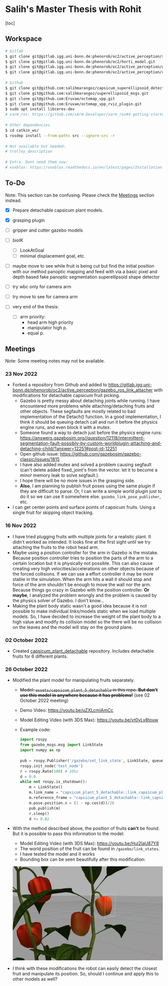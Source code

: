 # Salih's Master Thesis with Rohit

[toc]

## Workspace

```bash
# Gitlab
$ git clone git@gitlab.igg.uni-bonn.de:phenorob/oc2/active_perception/salih_marangoz_thesis.git
$ git clone git@gitlab.igg.uni-bonn.de:phenorob/oc2/horti_model.git
$ git clone git@gitlab.igg.uni-bonn.de:phenorob/oc2/active_perception/gazebo_ros_link_attacher.git
$ git clone git@gitlab.igg.uni-bonn.de:phenorob/oc2/active_perception/capsicum_plant_detachable.git

# Github
$ git clone git@github.com:salihmarangoz/capsicum_superellipsoid_detector.git
$ git clone git@github.com:salihmarangoz/superellipsoid_msgs.git
$ git clone git@github.com:Eruvae/octomap_vpp.git
$ git clone git@github.com:Eruvae/octomap_vpp_rviz_plugin.git
$ sudo apt install libceres-dev
# xarm_ros: https://github.com/xArm-Developer/xarm_ros#4-getting-started-with-xarm_ros

# Other dependencies
$ cd catkin_ws/
$ rosdep install --from-paths src --ignore-src -r

# Not available but needed:
# trolley_description

# Extra. Dont need them now:
# voxblox: https://voxblox.readthedocs.io/en/latest/pages/Installation.html
```



## To-Do

Note: This section can be confusing. Please check the [Meetings](#meetings) section instead.

- [x] Prepare detachable capsicum plant models.
- [x] grasping plugin
- [ ] gripper and cutter gazebo models

- [ ] bioIK
  - [ ] LookAtGoal
  - [ ] minimal displacement goal, etc.
- [ ] maybe move to see while fruit is being cut but find the initial position with our method panoptic mapping and feed with via a basic pixel and depth based fake panoptic segmentation superellipsoid shape detector
- [ ] try wbc only for camera arm
- [ ] try move to see for camera arm

- [ ] very end of the thesis: 
  - [ ] arm priority:
    - head arm high priority
    - manipulator high p.
    - equal p.

## Meetings

Note: Some meeting notes may not be available.

### 23 Nov 2022

- Forked a repository from Github and added to https://gitlab.igg.uni-bonn.de/phenorob/oc2/active_perception/gazebo_ros_link_attacher with modifications for detachable capsicum fruit picking.
  - Gazebo is pretty messy about detaching joints while running. I have encountered more problems while attaching/detaching fruits and other objects. These segfaults are mostly related to bad implementation of the Detach() function. In a good implementation, I think it should be queuing detach call and run it before the physics engine runs, and even block it with a mutex.
  - Someone found a way to detach just before the physics engine runs: https://answers.gazebosim.org//question/12118/intermittent-segmentation-fault-possibly-by-custom-worldplugin-attaching-and-detaching-child/?answer=12251#post-id-12251
  - Open github issue: https://github.com/gazebosim/gazebo-classic/issues/1815
  - I have also added mutex and solved a problem causing segfault (can't delete added fixed_joint's from the vector. let it to become a minor memory leak to solve segfault.).
  - I hope there will be no more issues in the grasping side.
  - **Also**, I am planning to publish fruit poses using the same plugin if they are difficult to parse. Or, I can write a simple world plugin just to do it so we can use it somewhere else. `gazebo_link_pose_publisher`, etc.
- I can get center points and surface points of capsicum fruits. Using a single fruit for skipping object tracking.

### 16 Nov 2022

- I have tried plugging fruits with multiple joints for a realistic plant. It didn't worked as intended. It looks fine at the first sight until we try attaching the fruits to the robot head arm. 
- Maybe using a position controller for the arm in Gazebo is the mistake. Because position controller tries to position the parts of the arm to a certain location but it is physically not possible. This can also cause creating very high velocities/accelerations on other objects because of the forced collisions. If we can use a effort controller it may be more stable in the simulation. When the arm hits a wall it should stop and force of the arm shouldn't be enough to move the wall nor the arm. Because things go crazy in Gazebo with the position controller. **Or maybe**, I analyzed the problem wrongly and the problem is caused by the physics solver of Gazebo. I don't know...
- Making the plant body static wasn't a good idea because it is not possible to make individual links/models static when we load multiple models. So, I have decided to increase the weight of the plant body to a high value and modify its collision model so the there will be no collision on the leaves and the model will stay on the ground plane.

### 02 October 2022

- Created [capsicum_plant_detachable](https://gitlab.igg.uni-bonn.de/phenorob/oc2/active_perception/capsicum_plant_detachable) repository. Includes detachable fruits for 6 different plants.

### 26 October 2022

- Modified the plant model for manipulating fruits separately.

  - ~~Model: `assets/capsicum_plant_5_detachable` in this repo. **But don't use this model in anywhere because it has problems!**~~ (see 02 October 2022 meeting)

  - Demo Video: https://youtu.be/uZXLcmiAmCc

  - Model Editing Video (with 3DS Max): https://youtu.be/vt0vLy8touw

  - Example code:

    ```python
    import rospy
    from gazebo_msgs.msg import LinkState
    import numpy as np
    
    pub = rospy.Publisher('/gazebo/set_link_state', LinkState, queue_size=2)
    rospy.init_node('test_node')
    r = rospy.Rate(100) # 10hz
    d = 0.0
    while not rospy.is_shutdown():
        m = LinkState()
        m.link_name = "capsicum_plant_5_detachable::link_capsicum_plant_5_fruit1"
        m.reference_frame = "capsicum_plant_5_detachable::link_capsicum_plant_5_body"
        m.pose.position.x = (1 - np.cos(d))/20
        pub.publish(m)
        r.sleep()
        d += 0.02
    ```

- With the method described above, the position of fruits **can't** be found. But it is possible to pass this information to the model:

  - Model Editing Video (with 3DS Max): https://youtu.be/Hul2IaU87Y8
  - The world position of the fruit can be found in `/gazebo/link_states`.
  - I have tested the model and it works 
  - Bounding box can be seen beautifully after this modification:

  ![ss1](assets/ss1.png)

- I think with these modifications the robot can easily detect the closest fruit and manipulate its position. So, should I continue and apply this to other models as well?
